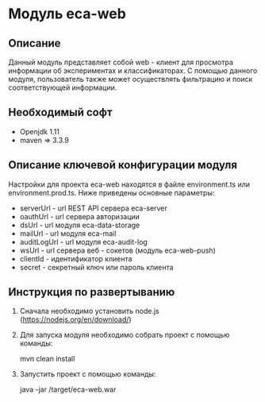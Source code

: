 Модуль eca-web
========================================

Описание
----------------------------------------
Данный модуль представляет собой web - клиент для просмотра информации об экспериментах и классификаторах.
С помощью данного модуля, пользователь также может осуществлять фильтрацию и поиск соответствующей информации.

Необходимый софт
----------------------------------------
* Openjdk 1.11
* maven => 3.3.9

Описание ключевой конфигурации модуля
----------------------------------------
Настройки для проекта eca-web находятся в файле environment.ts или environment.prod.ts. Ниже приведены основные параметры:

* serverUrl - url REST API сервера eca-server
* oauthUrl - url сервера авторизации
* dsUrl - url модуля eca-data-storage
* mailUrl - url модуля eca-mail
* auditLogUrl - url модуля eca-audit-log
* wsUrl - url сервера веб - сокетов (модуль eca-web-push)
* clientId - идентификатор клиента
* secret - секретный ключ или пароль клиента

Инструкция по развертыванию
----------------------------------------

1. Сначала необходимо установить node.js (https://nodejs.org/en/download/)

2. Для запуска модуля необходимо собрать проект с помощью команды:
    
   mvn clean install
    
2. Запустить проект с помощью команды:

    java -jar /target/eca-web.war
